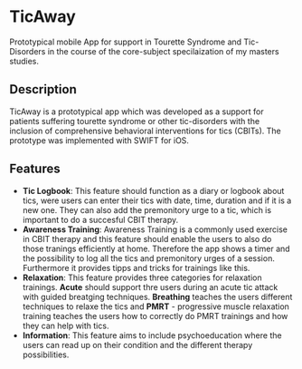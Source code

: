 # TicAway 
Prototypical mobile App for support in Tourette Syndrome and Tic-Disorders in the course of the core-subject specilaization of my masters studies.

## Description 
TicAway is a prototypical app which was developed as a support for patients suffering tourette syndrome or other tic-disorders with the inclusion of comprehensive behavioral interventions for tics (CBITs). The prototype was implemented with SWIFT for iOS.

## Features
- **Tic Logbook**: This feature should function as a diary or logbook about tics, were users can enter their tics with date, time, duration and if it is a new one. They can also add the premonitory urge to a tic, which is important to do a succesful CBIT therapy.
- **Awareness Training**: Awareness Training is a commonly used exercise in CBIT therapy and this feature should enable the users to also do those tranings efficiently at home. Therefore the app shows a timer and the possibility to log all the tics and premonitory urges of a session. Furthermore it provides tipps and tricks for trainings like this.
- **Relaxation**: This feature provides three categories for relaxation trainings. **Acute** should support thre users during an acute tic attack with guided breatging techniques. **Breathing** teaches the users different techniques to relaxe the tics and **PMRT** - progressive muscle relaxation training teaches the users how to correctly do PMRT trainings and how they can help with tics. 
- **Information**: This feature aims to include psychoeducation where the users can read up on their condition and the different therapy possibilities.
